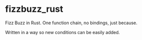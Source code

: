 # fizzbuzz_rust
Fizz Buzz in Rust. One function chain, no bindings, just because.

Written in a way so new conditions can be easily added.